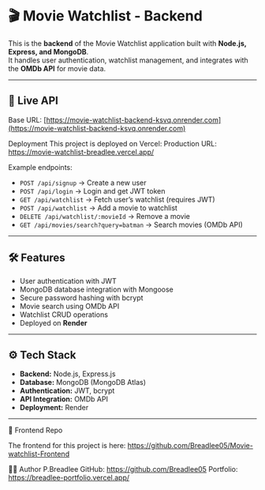 # 🎬 Movie Watchlist - Backend

This is the **backend** of the Movie Watchlist application built with **Node.js, Express, and MongoDB**.  
It handles user authentication, watchlist management, and integrates with the **OMDb API** for movie data.

---

## 🔗 Live API

Base URL: [https://movie-watchlist-backend-ksvq.onrender.com](https://movie-watchlist-backend-ksvq.onrender.com)  
 
Deployment 
This project is deployed on Vercel:
Production URL: https://movie-watchlist-breadlee.vercel.app/

Example endpoints:
- `POST /api/signup` → Create a new user  
- `POST /api/login` → Login and get JWT token  
- `GET /api/watchlist` → Fetch user’s watchlist (requires JWT)  
- `POST /api/watchlist` → Add a movie to watchlist  
- `DELETE /api/watchlist/:movieId` → Remove a movie  
- `GET /api/movies/search?query=batman` → Search movies (OMDb API)  

---

## 🛠 Features

- User authentication with JWT
- MongoDB database integration with Mongoose
- Secure password hashing with bcrypt
- Movie search using OMDb API
- Watchlist CRUD operations
- Deployed on **Render**

---

## ⚙️ Tech Stack

- **Backend:** Node.js, Express.js
- **Database:** MongoDB (MongoDB Atlas)
- **Authentication:** JWT, bcrypt
- **API Integration:** OMDb API
- **Deployment:** Render

---

📁 Frontend Repo

The frontend for this project is here:
https://github.com/Breadlee05/Movie-watchlist-Frontend

👨‍💻 Author
P.Breadlee 
GitHub: https://github.com/Breadlee05
Portfolio: https://breadlee-portfolio.vercel.app/
